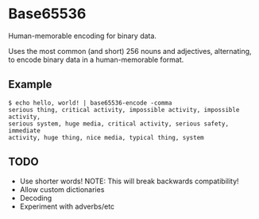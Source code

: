 # Base65536

Human-memorable encoding for binary data.

Uses the most common (and short) 256 nouns and adjectives,
alternating, to encode binary data in a human-memorable format.

## Example

```
$ echo hello, world! | base65536-encode -comma
serious thing, critical activity, impossible activity, impossible activity,
serious system, huge media, critical activity, serious safety, immediate
activity, huge thing, nice media, typical thing, system
```

## TODO

* Use shorter words! NOTE: This will break backwards compatibility!
* Allow custom dictionaries
* Decoding
* Experiment with adverbs/etc
